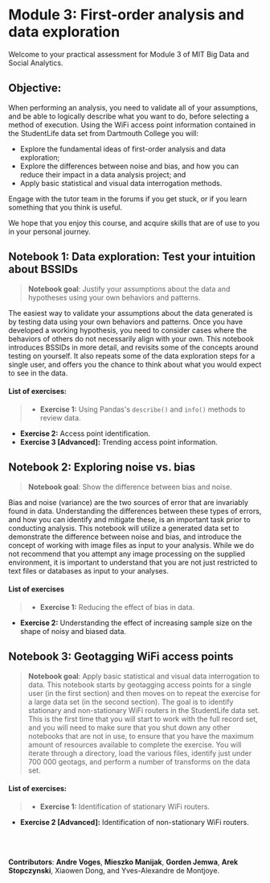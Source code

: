 # Module 3: First-order analysis and data exploration
Welcome to your practical assessment for Module 3 of MIT Big Data and Social Analytics.

## Objective:
When performing an analysis, you need to validate all of your assumptions, and be able to logically describe what you want to do, before selecting a method of execution. Using the WiFi access point information contained in the StudentLife data set from Dartmouth College you will:
- Explore the fundamental ideas of first-order analysis and data exploration;
- Explore the differences between noise and bias, and how you can reduce their impact in a data analysis project; and
- Apply basic statistical and visual data interrogation methods.

Engage with the tutor team in the forums if you get stuck, or if you learn something that you think is useful.

We hope that you enjoy this course, and acquire skills that are of use to you in your personal journey.

## Notebook 1: Data exploration: Test your intuition about BSSIDs
> **Notebook goal**: Justify your assumptions about the data and hypotheses using your own behaviors and patterns.

The easiest way to validate your assumptions about the data generated is by testing data using your own behaviors and patterns. Once you have developed a working hypothesis, you need to consider cases where the behaviors of others do not necessarily align with your own. This notebook introduces BSSIDs in more detail, and revisits some of the concepts around testing on yourself. It also repeats some of the data exploration steps for a single user, and offers you the chance to think about what you would expect to see in the data.


####  List of exercises:
>   - **Exercise 1:** Using Pandas's ``describe()`` and ``info()`` methods to review data.
  -  **Exercise 2:** Access point identification.
  - **Exercise 3 [Advanced]:** Trending access point information.

## Notebook 2: Exploring noise vs. bias
> **Notebook goal**: Show the difference between bias and noise.

Bias and noise (variance) are the two sources of error that are invariably found in data. Understanding the differences between these types of errors, and how you can identify and mitigate these, is an important task prior to conducting analysis. This notebook will utilize a generated data set to demonstrate the difference between noise and bias, and introduce the concept of working with image files as input to your analysis. While we do not recommend that you attempt any image processing on the supplied environment, it is important to understand that you are not just restricted to text files or databases as input to your analyses.

####  List of exercises
>   - **Exercise 1:** Reducing the effect of bias in data.
  - **Exercise 2:** Understanding the effect of increasing sample size on the shape of noisy and biased data.


## Notebook 3: Geotagging WiFi access points
> **Notebook goal**: Apply basic statistical and visual data interrogation to data.
This notebook starts by geotagging access points for a single user (in the first section) and then moves on to repeat the exercise for a large data set (in the second section). The goal is to identify stationary and non-stationary WiFi routers in the StudentLife data set. This is the first time that you will start to work with the full record set, and you will need to make sure that you shut down any other notebooks that are not in use, to ensure that you have the maximum amount of resources available to complete the exercise. You will iterate through a directory, load the various files, identify just under 700 000 geotags, and perform a number of transforms on the data set.


####  List of exercises:
>   - **Exercise 1:** Identification of stationary WiFi routers.
  - **Exercise 2 [Advanced]:** Identification of non-stationary WiFi routers.

<br></br>

**Contributors**:
**Andre Voges**, **Mieszko Manijak**, **Gorden Jemwa**, **Arek Stopczynski**, Xiaowen Dong, and Yves-Alexandre de Montjoye.
